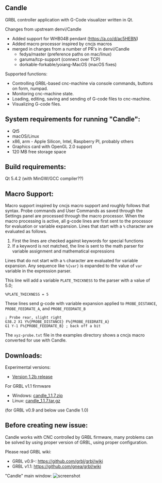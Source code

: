 Candle
-----------
GRBL controller application with G-Code visualizer written in Qt.

Changes from upstream denvi/Candle
* Added support for WHB04B pendant (https://a.co/d/ac5HEBN)
* Added macro processor inspired by cncjs macros
* merged in changes from a number of PR's in denvi/Candle
  * fedya/master (preference paths on mac/linux)
  * garuma/tcp-support (connect over TCP)
  * dorkable-forkable/yoiang-MacOS (macOS fixes)

Supported functions:
* Controlling GRBL-based cnc-machine via console commands, buttons on form, numpad.
* Monitoring cnc-machine state.
* Loading, editing, saving and sending of G-code files to cnc-machine.
* Visualizing G-code files.

System requirements for running "Candle":
-------------------
* Qt5
* macOS/Linux
* x86, arm - Apple Silicon, Intel, Raspberry PI, probably others
* Graphics card with OpenGL 2.0 support
* 120 MB free storage space

Build requirements:
------------------
Qt 5.4.2 (with MinGW/GCC compiler??)

Macro Support:
-------------

Macro support inspired by cncjs macro support and roughly follows that
syntax.  Probe commands and User Commands as saved through the
Settings panel are processed through the macro processor.  When the
macro processing is active, all g-code lines are first sent to the
processor for evaluation or variable expansion.   Lines that start
with a `%` character are evaluated as follows.

  1. First the lines are checked against keywords for special
 functions
  2. If a keyword is not matched, the line is sent to the math parser for variable
assignment and mathematical expressions

Lines that do not start with a `%` character are evaluated for
variable expansion.  Any sequence like `%{var}`  is expanded to the
value of `var` variable in the expression parser.

This line will add a variable `PLATE_THICKNESS` to the parser with a
value of 5.0;

```
%PLATE_THICKNESS = 5
```

These lines send g-code with variable expansion applied to
`PROBE_DISTANCE`, `PROBE_FEEDRATE_A`, and `PROBE_FEEDRATE_B`

```
; Probe rear, slight right
G38.2 X1 Y%{PROBE_DISTANCE} F%{PROBE_FEEDRATE_A}
G1 Y-1 F%{PROBE_FEEDRATE_B} ; back off a bit
```

The `xyz-probe.txt` file in the examples directory shows a cncjs macro
converted for use with Candle.

Downloads:
----------
Experimental versions:

* [Version 1.2b release](https://github.com/Denvi/Candle/releases/tag/v1.2b)


For GRBL v1.1 firmware

* Windows: [candle_1.1.7.zip](https://github.com/Denvi/Candle/releases/download/v1.1/Candle_1.1.7.zip)
* Linux: [candle_1.1.7.tar.gz](https://github.com/Denvi/Candle/releases/download/v1.1/Candle_1.1.7.tar.gz)

(for GRBL v0.9 and below use Candle 1.0)

Before creating new issue:
------
Candle works with CNC controlled by GRBL firmware, many problems can be solved by using proper version of GRBL, using proper configuration.

Please read GRBL wiki: 
- GRBL v0.9-: https://github.com/grbl/grbl/wiki
- GRBL v1.1: https://github.com/gnea/grbl/wiki

"Candle" main window:
![screenshot](/screenshots/screenshot_heightmap_original.png)
